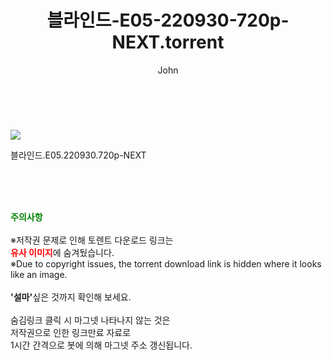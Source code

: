 ﻿---
layout: post
title:  "    블라인드-E05-220930-720p-NEXT.torrent"
author: John
categories: [ 드라마 ]
tags: [  ]
image: https://torrentrj56.com/uploadfile/full/9c3fa4325e77e0af93690dceb6bb89b76b18d47c.jpg 
description: "    블라인드-E05-220930-720p-NEXT torrent 정보 공유"
toc: true
toc_sticky: true
---

<br>
<p><img src="https://torrentrj56.com/uploadfile/full/9c3fa4325e77e0af93690dceb6bb89b76b18d47c.jpg"/></p>
 블라인드.E05.220930.720p-NEXT  
    
<br><br><br>
<p data-ke-size="size16"><b><span style="color: green;">주의사항</span></b><br /><br />※저작권 문제로 인해 토렌트 다운로드 링크는<br /><b><span style="color: red;">유사 이미지</span></b>에 숨겨뒀습니다.<br />※Due to copyright issues, the torrent download link is hidden where it looks like an image.<br /><br /><b>'설마'</b>싶은 것까지 확인해 보세요.<br /><br />숨김링크 클릭 시 마그넷 나타나지 않는 것은<br />저작권으로 인한 링크만료 자료로<br />1시간 간격으로 봇에 의해 마그넷 주소 갱신됩니다.</p>
